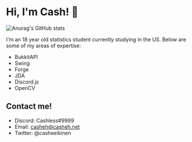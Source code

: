 # Hi, I'm Cash! :wave: 
![Anurag's GitHub stats](https://github-readme-stats.vercel.app/api?username=casheh&show_icons=true)

I'm an 18 year old statistics student currently studying in the US. Below are some of my areas of expertise:

* BukkitAPI
* Swing
* Forge
* JDA
* Discord.js
* OpenCV

## Contact me!
* Discord: Cashless#9999
* Email: casheh@casheh.net
* Twitter: @casheeikinen

